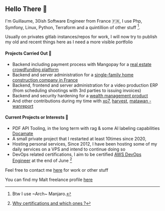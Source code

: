 ## Hello There 👋

I'm Guillaume, 30ish Software Engineer from France 🇫🇷, I use Php, Symfony, Linux, Python, Terraform and a quintillion of other stuff [^1].

Usually on privates gitlab instances/repos for work, I will now try to publish my old and recent things here as I need a more visible portfolio

#### Projects Carried Out 🥇
* Backend including payment process with Mangopay for a [real estate crowdfunding platform](https://upstone.co)
* Backend and server administration for a [single-family home construction company in France](https://maisons-phenix.com)
* Backend, frontend and server administration for a video production ERP (from scheduling shootings with 3rd parties to issuing invoices)
* Backend and security hardening for a [wealth management product](https://www.harvest.fr/produit/o2s/)
* And other contributions during my time with [xo7](https://xo7.fr), [harvest](https://www.harvest.fr), [matawan - wanreport](https://matawan-mobility.com/reporting-qualite-de-service/)

#### Current Projects or Interests 🧭
* PDF API Tooling, in the long term with rag & some AI labeling capabilities [Docamate](https://docamate.com)
* A small private project that I restarted at least 10times since 2020,
* Hosting personal services, Since 2012, I have been hosting some of my daily services on a VPS and intend to continue doing so
* DevOps related certifications, I aim to be certified [AWS DevOps Engineer](https://aws.amazon.com/fr/certification/certified-devops-engineer-professional/) at the end of June [^2]

Feel free to contact me [here](mailto:guillaume@1gem.dev) for work or other stuff

You can find my Malt freelance profile [here](https://www.malt.fr/profile/guillaumemoal)


[^1]: Btw I use ~Arch~ Manjaro.
[^2]: [Why certifications and which ones ?](https://github.com/GuillaumeEm/GuillaumeEm/blob/main/Certifications.md)
